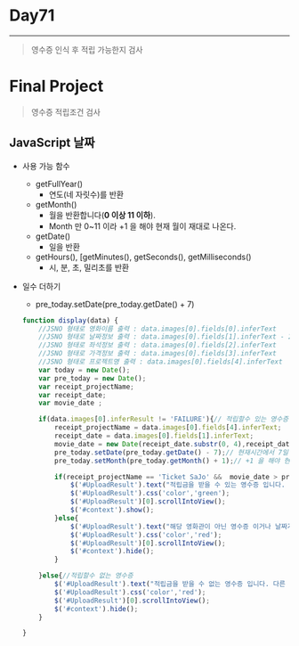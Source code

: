 # Day71

---

> 영수증 인식 후 적립 가능한지 검사 

# Final Project

>영수증 적립조건 검사 
>

## JavaScript 날짜

- 사용 가능 함수 
  - getFullYear()
    - 연도(네 자릿수)를 반환
  - getMonth()
    - 월을 반환합니다(**0 이상 11 이하**).
    - Month 만 0~11 이라 +1 을 해야 현재 월이 재대로 나온다. 
  - getDate()
    - 일을 반환
  - getHours(), [getMinutes(), getSeconds(), getMilliseconds()
    - 시, 분, 초, 밀리초를 반환

- 일수 더하기 

  - pre_today.setDate(pre_today.getDate() + 7)

  ```javascript
  function display(data) {
      //JSNO 형태로 영화이름 출력 : data.images[0].fields[0].inferText
      //JSNO 형태로 날짜정보 출력 : data.images[0].fields[1].inferText - 2022/07/24(일)
      //JSNO 형태로 좌석정보 출력 : data.images[0].fields[2].inferText
      //JSNO 형태로 가격정보 출력 : data.images[0].fields[3].inferText
      //JSNO 형태로 프로젝트명 출력 : data.images[0].fields[4].inferText
      var today = new Date();
      var pre_today = new Date();
      var receipt_projectName;
      var receipt_date;
      var movie_date ;
  
      if(data.images[0].inferResult != 'FAILURE'){// 적립할수 있는 영수증 
          receipt_projectName = data.images[0].fields[4].inferText;
          receipt_date = data.images[0].fields[1].inferText;
          movie_date = new Date(receipt_date.substr(0, 4),receipt_date.substr(5, 2),receipt_date.substr(8, 2));// 영수증 시간 
          pre_today.setDate(pre_today.getDate() - 7);// 현재시간에서 7일 더하기 
          pre_today.setMonth(pre_today.getMonth() + 1);// +1 을 해야 현재 월이 정확히 나온다.  
  
          if(receipt_projectName == 'Ticket SaJo' &&  movie_date > pre_today){
              $('#UploadResult').text("적립금을 받을 수 있는 영수증 입니다. ");
              $('#UploadResult').css('color','green');
              $('#UploadResult')[0].scrollIntoView();
              $('#context').show();
          }else{
              $('#UploadResult').text("해당 영화관이 아닌 영수증 이거나 날짜가 7일 이상 지난 영수증 입니다. ");
              $('#UploadResult').css('color','red');
              $('#UploadResult')[0].scrollIntoView();
              $('#context').hide();
          }
  
      }else{//적립할수 없는 영수증  
          $('#UploadResult').text("적립금을 받을 수 없는 영수증 입니다. 다른 영수증을 이용해 주세요.");
          $('#UploadResult').css('color','red');
          $('#UploadResult')[0].scrollIntoView();
          $('#context').hide();
      }
  
  }
  ```

